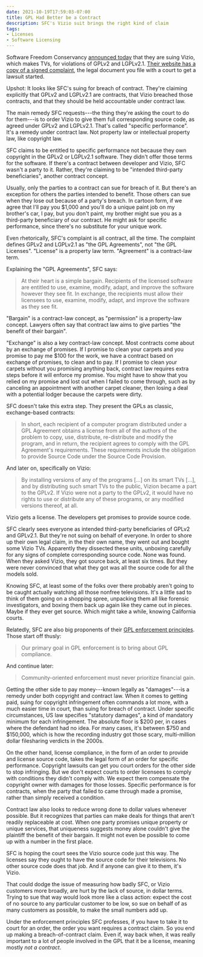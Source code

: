 ```yaml
---
date: 2021-10-19T17:59:03-07:00
title: GPL Had Better be a Contract
description: SFC's Vizio suit brings the right kind of claim
tags:
- Licenses
- Software Licensing
---
```


Software Freedom Conservancy [announced today](https://sfconservancy.org/copyleft-compliance/vizio.html) that they are suing Vizio, which makes TVs, for violations of GPLv2 and LGPLv2.1.  [Their website has a copy of a signed complaint](https://sfconservancy.org/docs/conservancy-v-vizio-original-complaint-2021-10-19.pdf), the legal document you file with a court to get a lawsuit started.

Upshot:  It looks like SFC's suing for breach of contract.  They're claiming explicitly that GPLv2 and LGPLv2.1 are contracts, that Vizio breached those contracts, and that they should be held accountable under contract law.

The main remedy SFC requests---the thing they're asking the court to do for them---is to order Vizio to give them full corresponding source code, as agreed under GPLv2 and LGPLv2.1.  That's called "specific performance".  It's a remedy under contract law.  Not property law or intellectual property law, like copyright law.

SFC claims to be entitled to specific performance not because they own copyright in the GPLv2 or LGPLv2.1 software.  They didn't offer those terms for the software.  If there's a contract between developer and Vizio, SFC wasn't a party to it.  Rather, they're claiming to be "intended third-party beneficiaries", another contract concept.

Usually, only the parties to a contract can sue for breach of it.  But there's an exception for others the parties intended to benefit.  Those others can sue when they lose out because of a party's breach.  In cartoon form, if we agree that I'll pay you $1,000 and you'll do a unique paint job on my brother's car, I pay, but you don't paint, my brother might sue you as a third-party beneficiary of our contract.  He might ask for specific performance, since there's no substitute for your unique work.

Even rhetorically, SFC's complaint is all contract, all the time.  The complaint defines GPLv2 and LGPLv2.1 as "the GPL Agreements", not "the GPL Licenses".  "License" is a property law term.  "Agreement" is a contract-law term.

Explaining the "GPL Agreements", SFC says:

> At their heart is a simple bargain.  Recipients of the licensed software are entitled to use, examine, modify, adapt, and improve the software however they see fit.  In exchange, the recipients must allow their licensees to use, examine, modify, adapt, and improve the software as they see fit.

"Bargain" is a contract-law concept, as "permission" is a property-law concept.  Lawyers often say that contract law aims to give parties "the benefit of their bargain".

"Exchange" is also a key contract-law concept.  Most contracts come about by an exchange of promises.  If I promise to clean your carpets and you promise to pay me $100 for the work, we have a contract based on exchange of promises, to clean and to pay.  If I promise to clean your carpets without you promising anything back, contract law requires extra steps before it will enforce my promise.  You might have to show that you relied on my promise and lost out when I failed to come through, such as by canceling an appointment with another carpet cleaner, then losing a deal with a potential lodger because the carpets were dirty.

SFC doesn't take this extra step.  They present the GPLs as classic, exchange-based contracts:

> In short, each recipient of a computer program distributed under a GPL Agreement obtains a license from all of the authors of the problem to copy, use, distribute, re-distribute and modify the program, and in return, the recipient agrees to comply with the GPL Agreement's requirements.  These requirements include the obligation to provide Source Code under the Source Code Provision.

And later on, specifically on Vizio:

> By installing versions of any of the programs [...] on its smart TVs [...], and by distributing such smart TVs to the public, Vizion became a part to the GPLv2.  If Vizio were not a party to the GPLv2, it would have no rights to use or distribute any of these programs, or any modified versions thereof, at all.

Vizio gets a license.  The developers get promises to provide source code.

SFC clearly sees everyone as intended third-party beneficiaries of GPLv2 and GPLv2.1.  But they're not suing on behalf of everyone.  In order to shore up their own legal claim, in the their own name, they went out and bought some Vizio TVs.  Apparently they dissected these units, unboxing carefully for any signs of complete corresponding source code.  None was found.  When they asked Vizio, they got source back, at least six times.  But they were never convinced that what they got was all the source code for all the models sold.

Knowing SFC, at least some of the folks over there probably aren't going to be caught actually watching all those nonfree televisions.  It's a little sad to think of them going on a shopping spree, unpacking them all like forensic investigators, and boxing them back up again like they came out in pieces.  Maybe if they ever get source.  Which might take a while, knowing California courts.

Relatedly, SFC are also big proponents of their [GPL enforcement principles](https://sfconservancy.org/copyleft-compliance/principles.html).  Those start off thusly:

> Our primary goal in GPL enforcement is to bring about GPL compliance.

And continue later:

> Community-oriented enforcement must never prioritize financial gain.

Getting the other side to pay money---known legally as "damages"---is a remedy under both copyright and contract law.  When it comes to getting paid, suing for copyright infringement often commands a lot more, with a much easier time in court, than suing for breach of contract.  Under specific circumstances, US law specifies "statutory damages", a kind of mandatory minimum for each infringement.  The absolute floor is $200 per, in cases where the defendant had no idea.  For many cases, it's between $750 and $150,000, which is how the recording industry got those scary, multi-million dollar filesharing verdicts in the 2000s.

On the other hand, license compliance, in the form of an order to provide and license source code, takes the legal form of an order for specific performance.  Copyright lawsuits can get you court orders for the other side to stop infringing.  But we don't expect courts to order licensees to comply with conditions they didn't comply with.  We expect them compensate the copyright owner with damages for those losses.  Specific performance is for contracts, when the party that failed to came through made a promise, rather than simply received a condition.

Contract law also looks to reduce wrong done to dollar values whenever possible.  But it recognizes that parties can make deals for things that aren't readily replaceable at cost.  When one party promises unique property or unique services, that uniqueness suggests money alone couldn't give the plaintiff the benefit of their bargain.  It might not even be possible to come up with a number in the first place.

SFC is hoping the court sees the Vizio source code just this way.  The licenses say they ought to have the source code for their televisions.  No other source code does that job.  And if anyone can give it to them, it's Vizio.

That could dodge the issue of measuring how badly SFC, or Vizio customers more broadly, are hurt by the lack of source, in dollar terms.  Trying to sue that way would look more like a class action: expect the cost of no source to any particular customer to be low, so sue on behalf of as many customers as possible, to make the small numbers add up.

Under the enforcement principles SFC professes, if you have to take it to court for an order, the order you want requires a contract claim.  So you end up making a breach-of-contract claim.  Even if, way back when, it was really important to a lot of people involved in the GPL that it be a license, meaning mostly _not a contract_.

